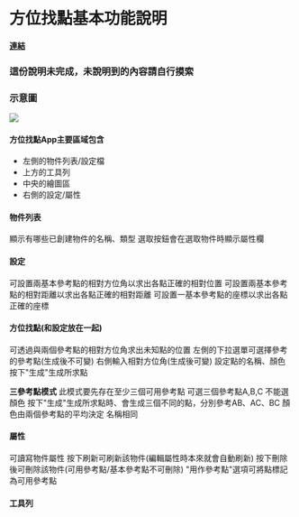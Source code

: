 # 方位找點基本功能說明
#### [連結](tool/facingtopos)
### 這份說明未完成，未說明到的內容請自行摸索
### 示意圖
![](https://i.imgur.com/QV1deNF.png)
#### 方位找點App主要區域包含
+ 左側的物件列表/設定檔
+ 上方的工具列
+ 中央的繪圖區
+ 右側的設定/屬性
#### 物件列表
顯示有哪些已創建物件的名稱、類型
選取按鈕會在選取物件時顯示屬性欄
#### 設定
可設置兩基本參考點的相對方位角以求出各點正確的相對位置
可設置兩基本參考點的相對距離以求出各點正確的相對距離
可設置一基本參考點的座標以求出各點正確的座標
#### 方位找點(和設定放在一起)
可透過與兩個參考點的相對方位角求出未知點的位置
左側的下拉選單可選擇參考的參考點(生成後不可變)
右側輸入相對方位角(生成後可變)
設定點的名稱、顏色
按下"生成"生成所求點

**三參考點模式**
此模式要先存在至少三個可用參考點
可選三個參考點A,B,C
不能選顏色
按下"生成"生成所求點時、會生成三個不同的點，分別參考AB、AC、BC
顏色由兩個參考點的平均決定
名稱相同
#### 屬性
可讀寫物件屬性
按下刷新可刷新該物件(編輯屬性時本來就會自動刷新)
按下刪除後可刪除該物件(可用參考點/基本參考點不可刪除)
"用作參考點"選項可將點標記為可用參考點
#### 工具列